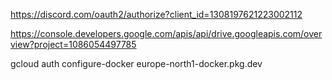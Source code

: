 https://discord.com/oauth2/authorize?client_id=1308197621223002112


https://console.developers.google.com/apis/api/drive.googleapis.com/overview?project=1086054497785


gcloud auth configure-docker europe-north1-docker.pkg.dev
